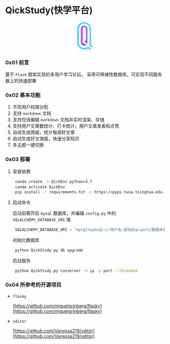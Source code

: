 # QickStudy(快学平台)
<div align="center"><img src='img/logo.png' width="50px"></div>

### 0x01 前言

基于 `Flask` 框架实现的多用户学习论坛。
采用可移植性数据库，可实现不同服务器上的快速部署

### 0x02 基本功能

1. 不同用户权限分割
2. 支持 `markdown` 文档
3. 支持在线编辑 `markdown` 文档并实时渲染、存储
4. 支持用户文章数统计、打卡统计，用户文章发表和点赞
5. 自动生成周报，统计每周好文章
6. 自动生成好文海报，快速分享知识
7. 多主题一键切换

### 0x03 部署

1. 安装依赖
   ```bash
    conda create -n QickEnv python=3.7
    conda activate QickEnv
    pip install -r requirements.txt -i https://pypi.tuna.tsinghua.edu.cn/simple
   ```

2. 启动命令
   
   启动前需开启 `mysql` 数据库，并编辑 `config.py` 中的 `SQLALCHEMY_DATABASE_URI` 值
   ```python
    SQLALCHEMY_DATABASE_URI = 'mysql+pymsql://用户名:密码@ip:port/数据库名'
   ```
   初始化数据库
   ```bash
    python QickStudy.py db upgrade
   ```
   启动服务
   ```bash
    python QickStudy.py runserver -h ip -p port --threaded
   ```

### 0x04 所参考的开源项目

+ `flasky`
  
   [https://github.com/miguelgrinberg/flasky](https://github.com/miguelgrinberg/flasky)

+ `vditor`

   [https://github.com/Vanessa219/vditor](https://github.com/Vanessa219/vditor)